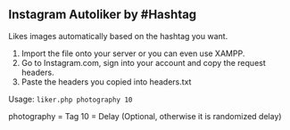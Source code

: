 ## Instagram Autoliker by #Hashtag

Likes images automatically based on the hashtag you want.

1) Import the file onto your server or you can even use XAMPP.
2) Go to Instagram.com, sign into your account and copy the request headers.
3) Paste the headers you copied into headers.txt

Usage: ```liker.php photography 10```

photography = Tag
10 = Delay (Optional, otherwise it is randomized delay)
